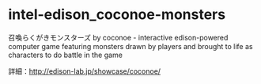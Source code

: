 # intel-edison_coconoe-monsters
召喚らくがきモンスターズ by coconoe - interactive edison-powered computer game featuring monsters drawn by players and brought to life as characters to do battle in the game

詳細：http://edison-lab.jp/showcase/coconoe/
